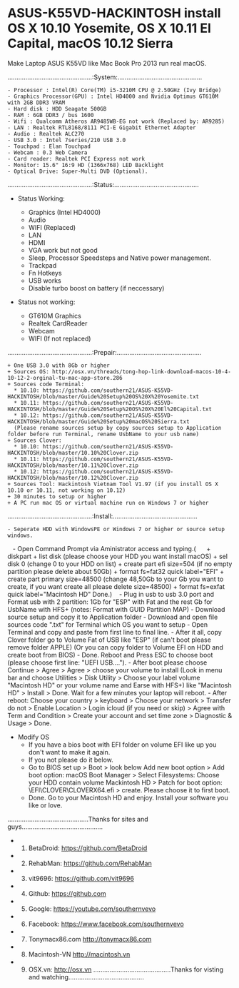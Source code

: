 # ASUS-K55VD-HACKINTOSH install OS X 10.10 Yosemite, OS X 10.11 El Capital, macOS 10.12 Sierra
Make Laptop ASUS K55VD like Mac Book Pro 2013 run real macOS.

...............................................:System:...............................................

    - Processor : Intel(R) Core(TM) i5-3210M CPU @ 2.50GHz (Ivy Bridge)
    - Graphics Processor(GPU) : Intel HD4000 and Nvidia Optimus GT610M with 2GB DDR3 VRAM
    - Hard disk : HDD Seagate 500GB
    - RAM : 6GB DDR3 / bus 1600
    - Wifi : Qualcomm Atheros AR9485WB-EG not work (Replaced by: AR9285)
    - LAN : Realtek RTL8168/8111 PCI-E Gigabit Ethernet Adapter
    - Audio : Realtek ALC270
    - USB 3.0 : Intel 7series/210 USB 3.0
    - Touchpad : Elan Touchpad
    - Webcam : 0.3 Web Camera
    - Card reader: Realtek PCI Express not work
    - Monitor: 15.6" 16:9 HD (1366x768) LED Backlight
    - Optical Drive: Super-Multi DVD (Optional).
    
...............................................:Status:...............................................

  - Status Working:
    + Graphics (Intel HD4000)
    + Audio
    + WIFI (Replaced)
    + LAN
    + HDMI
    + VGA work but not good
    + Sleep, Processor Speedsteps and Native power management.
    + Trackpad
    + Fn Hotkeys
    + USB works
    + Disable turbo boost on battery (if neccessary)
    
- Status not working:
    + GT610M Graphics
    + Realtek CardReader
    + Webcam
    + WIFI (If not replaced)
    
...............................................:Prepair:...............................................

    + One USB 3.0 with 8Gb or higher
    + Sources OS: http://osx.vn/threads/tong-hop-link-download-macos-10-4-10-12-2-orginal-tu-mac-app-store.286
    + Sources code Terminal: 
      * 10.10: https://github.com/southern21/ASUS-K55VD-HACKINTOSH/blob/master/Guide%20Setup%20OS%20X%20Yosemite.txt 
      * 10.11: https://github.com/southern21/ASUS-K55VD-HACKINTOSH/blob/master/Guide%20Setup%20OS%20X%20El%20Capital.txt 
      * 10.12: https://github.com/southern21/ASUS-K55VD-HACKINTOSH/blob/master/Guide%20Setup%20macOS%20Sierra.txt
      (Please rename sources setup by copy sources setup to Application folder before run Terminal, rename UsbName to your usb name)
    + Sources Clover: 
      * 10.10: https://github.com/southern21/ASUS-K55VD-HACKINTOSH/blob/master/10.10%20Clover.zip
      * 10.11: https://github.com/southern21/ASUS-K55VD-HACKINTOSH/blob/master/10.11%20Clover.zip
      * 10.12: https://github.com/southern21/ASUS-K55VD-HACKINTOSH/blob/master/10.12%20Clover.zip
    + Sources Tool: Hackintosh Vietnam Tool V1.97 (if you install OS X 10.10 or 10.11, not working on 10.12)
    + 30 minutes to setup or higher
    + A PC run mac OS or virtual machine run on Windows 7 or higher
    
...............................................:Install:...............................................

    - Seperate HDD with WindowsPE or Windows 7 or higher or source setup windows.
    - Open Command Prompt via Aministrator access and typing.(
      + diskpart
      + list disk (please choose your HDD you want install macOS)
      + sel disk 0 (change 0 to your HDD on list)
      + create part efi size=504 (if no empty partition please delete about 50Gb)
      + format fs=fat32 quick label="EFI"
      + create part primary size=48500 (change 48,50Gb to your Gb you want to create, if you want create all please delete size=48500)
      + format fs=exfat quick label="Macintosh HD"
      Done.)
    - Plug in usb to usb 3.0 port and Format usb with 2 partition: 1Gb for "ESP" with Fat and the rest Gb for UsbName with HFS+ (notes: Format with GUID Partition MAP)
    - Download source setup and copy it to Application folder
    - Download and open file sources code ".txt" for Terminal which OS you want to setup
    - Open Terminal and copy and paste from first line to final line.
    - After it all, copy Clover folder go to Volume Fat of USB like "ESP" (if can't boot please remove folder APPLE) (Or you can copy folder to Volume EFI on HDD and create boot from BIOS)
    - Done. Reboot and Press ESC to choose boot (please choose first line: "UEFI USB....").
    - After boot please choose Continue > Agree > Agree > choose your volume to install (Look in menu bar and choose Utilities > Disk Utility > Choose your label volume "Macintosh HD" or your volume name and Earse with HFS+) like "Macintosh HD" > Install > Done. Wait for a few minutes your laptop will reboot.
    - After reboot: Choose your country > keyboard > Choose your network > Transfer do not > Enable Location > Login icloud (if you need or skip) > Agree with Term and Condition > Create your account and set time zone > Diagnostic & Usage > Done.
- Modify OS
    - If you have a bios boot with EFI folder on volume EFI like up you don't want to make it again.
    - If you not please do it below.
    - Go to BIOS set up > Boot > look below Add new boot option > Add boot option: macOS Boot Manager > Select Filesystems: Choose your HDD contain volume Mackintosh HD > Patch for boot option: \EFI\CLOVER\CLOVERX64.efi > create. Please choose it to first boot.
    - Done. Go to your Macintosh HD and enjoy. Install your software you like or love.
    
.............................................Thanks for sites and guys.............................................
- 1. BetaDroid: https://github.com/BetaDroid
- 2. RehabMan: https://github.com/RehabMan
- 3. vit9696: https://github.com/vit9696
- 4. Github: https://github.com
- 5. Google: https://youtube.com/southernvevo
- 6. Facebook: https://www.facebook.com/southernvevo
- 7. Tonymacx86.com http://tonymacx86.com
- 8. Macintosh-VN http://macintosh.vn
- 9. OSX.vn: http://osx.vn
...........................................Thanks for visting and watching..........................................

